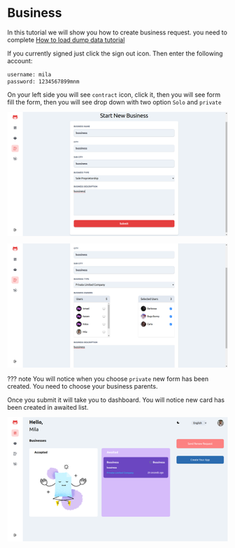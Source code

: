 # Business


In this tutorial we will show you how to create business request.
you need to complete [How to load dump data tutorial](/backend/load_dump_data/)

If you currently signed just click the sign out icon. Then enter the following account:

    username: mila
    password: 1234567899mnm

On your left side you will see `contract` icon, click it, then you will see form fill the form, then you will see drop down with two option `Solo` and `private`

![Screenshot](https://raw.githubusercontent.com/Mohamed-Kaizen/ethiopian-identity-provider/master/docs/img/frontend/profile_form1.png)

![Screenshot](https://raw.githubusercontent.com/Mohamed-Kaizen/ethiopian-identity-provider/master/docs/img/frontend/profile_form2.png)

??? note
    You will notice when you choose `private` new form has been created. You need to choose your business parents.


Once you submit it will take you to dashboard. You will notice new card has been created in awaited list.

![Screenshot](https://raw.githubusercontent.com/Mohamed-Kaizen/ethiopian-identity-provider/master/docs/img/frontend/profile_dashboard3.png)
